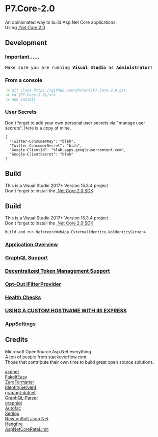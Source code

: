 # P7.Core-2.0
An opinionated way to build Asp.Net Core applications.  
Using [.Net Core 2.0](https://www.microsoft.com/net/download/core)  


## Development

### Important......

<pre>
Make sure you are running <b>Visual Studio</b> as <b>Administrator</b>!
</pre>

### From a console

```cmd
:> git clone https://github.com/ghstahl/P7.Core-2.0.git
:> cd {P7.Core-2.0}/src
:> npm install
```

### User Secrets 
Don't forget to add your own personal user secrets via "manage user secrets".  Here is a copy of mine.
```
{
  "Twitter-ConsumerKey": "blah",
  "Twitter-ConsumerSecret": "blah",
  "Google-ClientId": "blah.apps.googleusercontent.com",
  "Google-ClientSecret": "blah" 
}

```
## Build
This is a Visual Studio 2017+ Version 15.3.4 project  
Don't forget to install the [.Net Core 2.0 SDK](https://www.microsoft.com/net/download/core)  


## Build
This is a Visual Studio 2017+ Version 15.3.4 project  
Don't forget to install the [.Net Core 2.0 SDK](https://www.microsoft.com/net/download/core)  

```
build and run ReferenceWebApp.ExternalIdentity.NoIdentityServer4  
```   

### [Application Overview](docs/application-overview.md)  
### [GraphQL Support](docs/graphQL.md)  
### [Decentralized Token Management Support](docs/decentralized-token-management-support.md)
### [Opt-Out IFilterProvider](docs/opt-out-filter-provider.md)
### [Health Checks](docs/health-checks.md)
### [USING A CUSTOM HOSTNAME WITH IIS EXPRESS](docs/using-a-custom-hostname-with-iis-express-with-visual-studio-2017-vs2017.md)
### [AppSettings](docs/appsettings-configs.md)


## Credits
Microsoft OpenSource Asp.Net everything  
A ton of people from stackoverflow.com  
Those that contribute their own time to build great open source solutions.  

[aspnet](https://github.com/aspnet)  
[FakeItEasy](https://github.com/FakeItEasy/FakeItEasy)   
[ZeroFormatter](https://github.com/neuecc/ZeroFormatter)   
[IdentityServer4](https://github.com/IdentityServer/IdentityServer4)   
[graphql-dotnet](https://github.com/graphql-dotnet/graphql-dotnet)   
[GraphQL-Parser](https://github.com/graphql-dotnet/parser)   
[graphiql](https://github.com/graphql/graphiql)   
[Autofac](https://github.com/autofac/Autofac)   
[Serilog](https://serilog.net/)   
[NewtonSoft Json.Net](https://www.newtonsoft.com/json)   
[Hangfire](https://www.hangfire.io/)   
[AspNetCoreRateLimit](https://github.com/stefanprodan/AspNetCoreRateLimit)   

